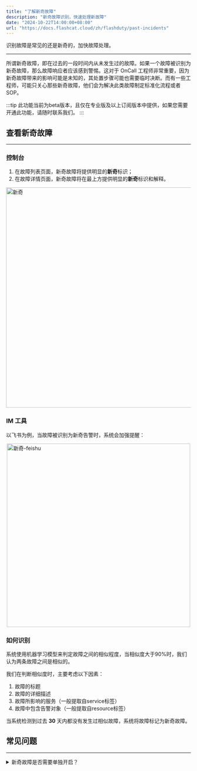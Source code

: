 ```yaml
---
title: "了解新奇故障"
description: "新奇故障识别，快速处理新故障"
date: "2024-10-22T14:00:00+08:00"
url: "https://docs.flashcat.cloud/zh/flashduty/past-incidents"
---
```


识别故障是常见的还是新奇的，加快故障处理。

---

所谓新奇故障，即在过去的一段时间内从未发生过的故障。如果一个故障被识别为新奇故障，那么故障响应者应该感到警惕。这对于 OnCall 工程师非常重要，因为新奇故障带来的影响可能是未知的，其处置步骤可能也需要临时决断。而有一些工程师，可能只关心那些新奇故障，他们会为解决此类故障制定标准化流程或者SOP。

:::tip
此功能当前为beta版本，且仅在专业版及以上订阅版本中提供，如果您需要开通此功能，请随时联系我们。
:::


## 查看新奇故障
---

### 控制台

1. 在故障列表页面，新奇故障将提供明显的**新奇**标识；
2. 在故障详情页面，新奇故障将在最上方提供明显的**新奇**标识和解释。

<img src="https://img.github.io/xqtBsH90jOXzcppNlKqXij4peIRPbV51UKC2dJ3JjnU.avif" alt="新奇" style="display: block; margin: 0 auto;" width="600">

### IM 工具

以飞书为例，当故障被识别为新奇告警时，系统会加强提醒：

<img src="https://img.github.io/gngVyQEuu-kSTV7uje3XUNK6objwAnF7b1KkiEgIK4g.avif" alt="新奇-feishu" style="display: block; margin: 0 auto;" width="500">

### 如何识别

系统使用机器学习模型来判定故障之间的相似程度，当相似度大于90%时，我们认为两条故障之间是相似的。

我们在判断相似度时，主要考虑以下因素：

1. 故障的标题
2. 故障的详细描述
3. 故障所影响的服务（一般提取自service标签）
4. 故障中包含告警对象（一般提取自resource标签）

当系统检测到过去 **30** 天内都没有发生过相似故障，系统将故障标记为新奇故障。


## 常见问题
---

<details>
  <summary>新奇故障是否需要单独开启？</summary>
  无需设置和开启，默认所有专业版及以上订阅版本，系统都会触发新奇故障识别。
</details>
